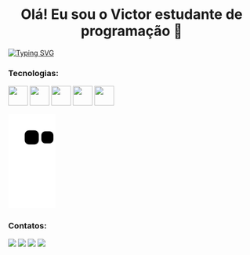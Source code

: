 <h1 align="center">Olá! Eu sou o Victor estudante de programação 🖖</h1>

[![Typing SVG](https://readme-typing-svg.herokuapp.com?color=0E00F7&lines=T%C3%A9cnico+em+Desenvolvimento+de+Sistemas)](https://git.io/typing-svg)

### Tecnologias:

<div>
    <img src="https://cdn.jsdelivr.net/gh/devicons/devicon/icons/python/python-original.svg" width="40" height="40"/>
    <img src="https://cdn.jsdelivr.net/gh/devicons/devicon/icons/mysql/mysql-original.svg" width="40" height="40"/>
    <img src="https://cdn.jsdelivr.net/gh/devicons/devicon/icons/amazonwebservices/amazonwebservices-original-wordmark.svg" width="40" height="40"/>
    <img src="https://cdn.jsdelivr.net/gh/devicons/devicon/icons/html5/html5-original.svg" width="40" height="40"/>
    <img src="https://cdn.jsdelivr.net/gh/devicons/devicon/icons/css3/css3-original.svg" width="40" height="40"/>
</div>
                  
![Snake animation](https://github.com/mvictorsilva/mvictorsilva/blob/output/github-contribution-grid-snake.svg)

### Contatos:

<div>
    <a href="https://discord.gg/CRNcWFXG" target="_blank"><img src="https://img.shields.io/badge/Discord-7289DA?style=for-the-badge&logo=discord&logoColor=white" target="_blank"></a>
    <a href="https://www.instagram.com/victor_alvesilva/" target="_blank"><img src="https://img.shields.io/badge/-Instagram-%23E4405F?style=for-the-badge&logo=instagram&logoColor=white" target="_blank"></a>
    <a href = "mailto:victormanoel@pydev.com.br"><img src="https://img.shields.io/badge/Gmail-D14836?style=for-the-badge&logo=gmail&logoColor=white" target="_blank"></a>
    <a href="https://www.linkedin.com/in/victormanoel-pydev/" target="_blank"><img src="https://img.shields.io/badge/-LinkedIn-%230077B5?style=for-the-badge&logo=linkedin&logoColor=white" target="_blank"></a>   
</div>
